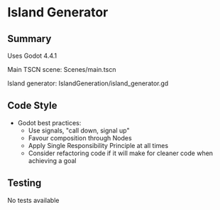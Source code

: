 # Island Generator


## Summary
Uses Godot 4.4.1

Main TSCN scene: Scenes/main.tscn

Island generator: IslandGeneration/island_generator.gd

## Code Style

- Godot best practices:
    - Use signals, "call down, signal up"
    - Favour composition through Nodes
    - Apply Single Responsibility Principle at all times
    - Consider refactoring code if it will make for cleaner code when achieving a goal

## Testing

No tests available